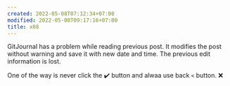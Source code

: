 ```yaml
---
created: 2022-05-08T07:12:34+07:00
modified: 2022-05-08T09:17:16+07:00
title: x08
---
```


GitJournal has a problem while reading previous post. It modifies the post without warning and save it with new date and time. The previous edit information is lost.

One of the way is never click the :heavy_check_mark: button and alwaa use back `<` button. :x:
